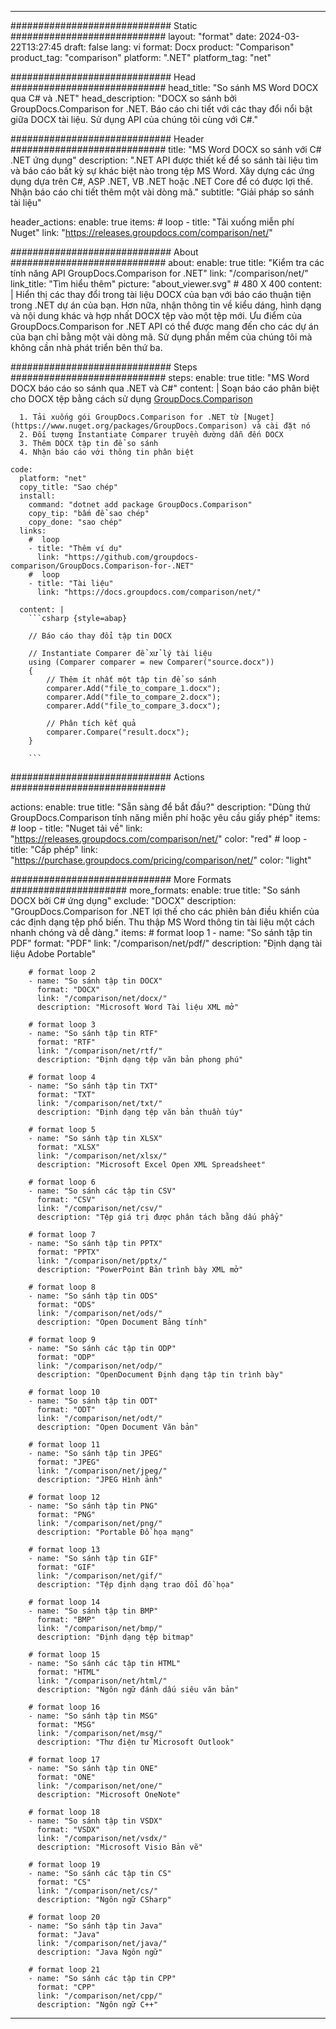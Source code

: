 
---
############################# Static ############################
layout: "format"
date:  2024-03-22T13:27:45
draft: false
lang: vi
format: Docx
product: "Comparison"
product_tag: "comparison"
platform: ".NET"
platform_tag: "net"

############################# Head ############################
head_title: "So sánh MS Word DOCX qua C# và .NET"
head_description: "DOCX so sánh bởi GroupDocs.Comparison for .NET. Báo cáo chi tiết với các thay đổi nổi bật giữa DOCX tài liệu. Sử dụng API của chúng tôi cùng với C#."

############################# Header ############################
title: "MS Word DOCX so sánh với C# .NET ứng dụng" 
description: ".NET API được thiết kế để so sánh tài liệu tìm và báo cáo bất kỳ sự khác biệt nào trong tệp MS Word. Xây dựng các ứng dụng dựa trên C#, ASP .NET, VB .NET hoặc .NET Core để có được lợi thế. Nhận báo cáo chi tiết thêm một vài dòng mã."
subtitle: "Giải pháp so sánh tài liệu" 

header_actions:
  enable: true
  items:
    #  loop
    - title: "Tải xuống miễn phí Nuget"
      link: "https://releases.groupdocs.com/comparison/net/"
      
############################# About ############################
about:
    enable: true
    title: "Kiểm tra các tính năng API GroupDocs.Comparison for .NET"
    link: "/comparison/net/"
    link_title: "Tìm hiểu thêm"
    picture: "about_viewer.svg" # 480 X 400
    content: |
       Hiển thị các thay đổi trong tài liệu DOCX của bạn với báo cáo thuận tiện trong .NET dự án của bạn. Hơn nữa, nhận thông tin về kiểu dáng, hình dạng và nội dung khác và hợp nhất DOCX tệp vào một tệp mới. Ưu điểm của GroupDocs.Comparison for .NET API có thể được mang đến cho các dự án của bạn chỉ bằng một vài dòng mã. Sử dụng phần mềm của chúng tôi mà không cần nhà phát triển bên thứ ba.

############################# Steps ############################
steps:
    enable: true
    title: "MS Word DOCX báo cáo so sánh qua .NET và C#"
    content: |
      Soạn báo cáo phân biệt cho DOCX tệp bằng cách sử dụng [GroupDocs.Comparison](https://products.groupdocs.com/comparison/net/)
      
      1. Tải xuống gói GroupDocs.Comparison for .NET từ [Nuget](https://www.nuget.org/packages/GroupDocs.Comparison) và cài đặt nó
      2. Đối tượng Instantiate Comparer truyền đường dẫn đến DOCX
      3. Thêm DOCX tập tin để so sánh
      4. Nhận báo cáo với thông tin phân biệt
   
    code:
      platform: "net"
      copy_title: "Sao chép"
      install:
        command: "dotnet add package GroupDocs.Comparison"
        copy_tip: "bấm để sao chép"
        copy_done: "sao chép"
      links:
        #  loop
        - title: "Thêm ví dụ"
          link: "https://github.com/groupdocs-comparison/GroupDocs.Comparison-for-.NET"
        #  loop
        - title: "Tài liệu"
          link: "https://docs.groupdocs.com/comparison/net/"
          
      content: |
        ```csharp {style=abap}

        // Báo cáo thay đổi tập tin DOCX

        // Instantiate Comparer để xử lý tài liệu
        using (Comparer comparer = new Comparer("source.docx"))
        {
            // Thêm ít nhất một tập tin để so sánh
        	comparer.Add("file_to_compare_1.docx");
            comparer.Add("file_to_compare_2.docx");
            comparer.Add("file_to_compare_3.docx");

            // Phân tích kết quả
            comparer.Compare("result.docx"); 
        }
        
        ```            

############################# Actions ############################

actions:
  enable: true
  title: "Sẵn sàng để bắt đầu?"
  description: "Dùng thử GroupDocs.Comparison tính năng miễn phí hoặc yêu cầu giấy phép"
  items:
    #  loop
    - title: "Nuget tải về"
      link: "https://releases.groupdocs.com/comparison/net/"
      color: "red"
        #  loop
    - title: "Cấp phép"
      link: "https://purchase.groupdocs.com/pricing/comparison/net/"
      color: "light"


############################# More Formats #####################
more_formats:
    enable: true
    title: "So sánh DOCX bởi C# ứng dụng"
    exclude: "DOCX"
    description: "GroupDocs.Comparison for .NET lợi thế cho các phiên bản điều khiển của các định dạng tệp phổ biến. Thu thập MS Word thông tin tài liệu một cách nhanh chóng và dễ dàng."
    items: 
        # format loop 1
        - name: "So sánh tập tin PDF"
          format: "PDF"
          link: "/comparison/net/pdf/"
          description: "Định dạng tài liệu Adobe Portable"

        # format loop 2
        - name: "So sánh tập tin DOCX"
          format: "DOCX"
          link: "/comparison/net/docx/"
          description: "Microsoft Word Tài liệu XML mở"

        # format loop 3
        - name: "So sánh tập tin RTF"
          format: "RTF"
          link: "/comparison/net/rtf/"
          description: "Định dạng tệp văn bản phong phú"

        # format loop 4
        - name: "So sánh tập tin TXT"
          format: "TXT"
          link: "/comparison/net/txt/"
          description: "Định dạng tệp văn bản thuần túy"

        # format loop 5
        - name: "So sánh tập tin XLSX"
          format: "XLSX"
          link: "/comparison/net/xlsx/"
          description: "Microsoft Excel Open XML Spreadsheet"

        # format loop 6
        - name: "So sánh các tập tin CSV"
          format: "CSV"
          link: "/comparison/net/csv/"
          description: "Tệp giá trị được phân tách bằng dấu phẩy"

        # format loop 7
        - name: "So sánh tập tin PPTX"
          format: "PPTX"
          link: "/comparison/net/pptx/"
          description: "PowerPoint Bản trình bày XML mở"

        # format loop 8
        - name: "So sánh tập tin ODS"
          format: "ODS"
          link: "/comparison/net/ods/"
          description: "Open Document Bảng tính"

        # format loop 9
        - name: "So sánh các tập tin ODP"
          format: "ODP"
          link: "/comparison/net/odp/"
          description: "OpenDocument Định dạng tập tin trình bày"

        # format loop 10
        - name: "So sánh tập tin ODT"
          format: "ODT"
          link: "/comparison/net/odt/"
          description: "Open Document Văn bản"

        # format loop 11
        - name: "So sánh tập tin JPEG"
          format: "JPEG"
          link: "/comparison/net/jpeg/"
          description: "JPEG Hình ảnh"

        # format loop 12
        - name: "So sánh tập tin PNG"
          format: "PNG"
          link: "/comparison/net/png/"
          description: "Portable Đồ họa mạng"

        # format loop 13
        - name: "So sánh tập tin GIF"
          format: "GIF"
          link: "/comparison/net/gif/"
          description: "Tệp định dạng trao đổi đồ họa"

        # format loop 14
        - name: "So sánh tập tin BMP"
          format: "BMP"
          link: "/comparison/net/bmp/"
          description: "Định dạng tệp bitmap"

        # format loop 15
        - name: "So sánh các tập tin HTML"
          format: "HTML"
          link: "/comparison/net/html/"
          description: "Ngôn ngữ đánh dấu siêu văn bản"

        # format loop 16
        - name: "So sánh tập tin MSG"
          format: "MSG"
          link: "/comparison/net/msg/"
          description: "Thư điện tử Microsoft Outlook"

        # format loop 17
        - name: "So sánh tập tin ONE"
          format: "ONE"
          link: "/comparison/net/one/"
          description: "Microsoft OneNote"

        # format loop 18
        - name: "So sánh tập tin VSDX"
          format: "VSDX"
          link: "/comparison/net/vsdx/"
          description: "Microsoft Visio Bản vẽ"

        # format loop 19
        - name: "So sánh các tập tin CS"
          format: "CS"
          link: "/comparison/net/cs/"
          description: "Ngôn ngữ CSharp"

        # format loop 20
        - name: "So sánh tập tin Java"
          format: "Java"
          link: "/comparison/net/java/"
          description: "Java Ngôn ngữ"
          
        # format loop 21
        - name: "So sánh các tập tin CPP"
          format: "CPP"
          link: "/comparison/net/cpp/"
          description: "Ngôn ngữ C++"
---
